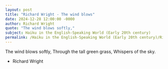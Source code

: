 ```yaml
---
layout: post
title: "Richard Wright - The wind blows"
date: 2024-12-28 12:00:00 -0000
author: Richard Wright
quote: "The wind blows softly,"
subject: Haiku in the English-Speaking World (Early 20th century)
permalink: /Haiku in the English-Speaking World (Early 20th century)/Richard Wright/Richard Wright - The wind blows
---
```


The wind blows softly,
Through the tall green grass,
Whispers of the sky.

- Richard Wright
